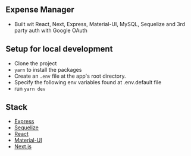 ## Expense Manager
- Built wit React, Next, Express, Material-UI, MySQL, Sequelize and 3rd party auth with Google OAuth

## Setup for local development
- Clone the project
- `yarn` to install the packages
- Create an `.env` file at the app's root directory.
- Specify the following env variables found at .env.default file
- run `yarn dev`

## Stack
- [Express](https://github.com/expressjs/express)
- [Sequelize](http://docs.sequelizejs.com/)
- [React](https://github.com/facebook/react)
- [Material-UI](https://github.com/mui-org/material-ui)
- [Next.js](https://github.com/zeit/next.js)


